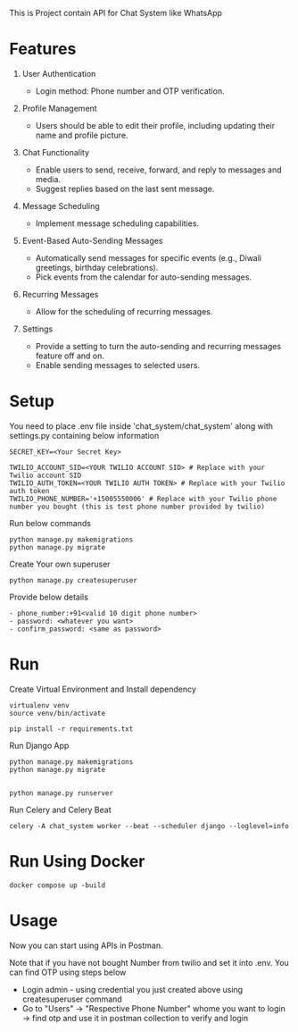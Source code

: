 This is Project contain API for Chat System like WhatsApp

# Features
1. User Authentication
    - Login method: Phone number and OTP verification.

2. Profile Management
    - Users should be able to edit their profile, including updating their name and profile picture.

3. Chat Functionality
    - Enable users to send, receive, forward, and reply to messages and media.
    - Suggest replies based on the last sent message.

4. Message Scheduling
    - Implement message scheduling capabilities.

5. Event-Based Auto-Sending Messages
   - Automatically send messages for specific events (e.g., Diwali greetings, birthday celebrations).
   - Pick events from the calendar for auto-sending messages.

6. Recurring Messages
   - Allow for the scheduling of recurring messages.

7. Settings
   - Provide a setting to turn the auto-sending and recurring messages feature off and on.
   - Enable sending messages to selected users.

# Setup
You need to place .env file inside 'chat_system/chat_system' along with settings.py containing below information
```
SECRET_KEY=<Your Secret Key>

TWILIO_ACCOUNT_SID=<YOUR TWILIO ACCOUNT SID> # Replace with your Twilio account SID
TWILIO_AUTH_TOKEN=<YOUR TWILIO AUTH TOKEN> # Replace with your Twilio auth token
TWILIO_PHONE_NUMBER='+15005550006' # Replace with your Twilio phone number you bought (this is test phone number provided by twilio)
```

Run below commands
```commandline
python manage.py makemigrations
python manage.py migrate
```
Create Your own superuser
```commandline
python manage.py createsuperuser
```

Provide below details

    - phone_number:+91<valid 10 digit phone number>
    - password: <whatever you want>
    - confirm_password: <same as password>


# Run 
Create Virtual Environment and Install dependency
```commandline
virtualenv venv
source venv/bin/activate

pip install -r requirements.txt
```

Run Django App
```commandline
python manage.py makemigrations
python manage.py migrate


python manage.py runserver
```

Run Celery and Celery Beat
```commandline
celery -A chat_system worker --beat --scheduler django --loglevel=info
```

# Run Using Docker
```commandline
docker compose up -build
```

# Usage
Now you can start using APIs in Postman.

Note that if you have not bought Number from twilio and set it into .env. You can find OTP using steps below 
    
   - Login admin - using credential you just created above using createsuperuser command
   - Go to "Users" -> "Respective Phone Number" whome you want to login -> find otp and use it in postman collection to verify and login

